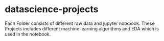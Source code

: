 # datascience-projects
Each Folder consists of different raw data and jupyter notebook.
These Projects includes different machine learning algorithms and EDA which is used in the notebook.
